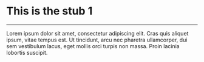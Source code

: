 # This is the stub 1
---
Lorem ipsum dolor sit amet, consectetur adipiscing elit. Cras quis aliquet ipsum, vitae tempus est. Ut tincidunt, arcu nec pharetra ullamcorper, dui sem vestibulum lacus, eget mollis orci turpis non massa. Proin lacinia lobortis suscipit.
